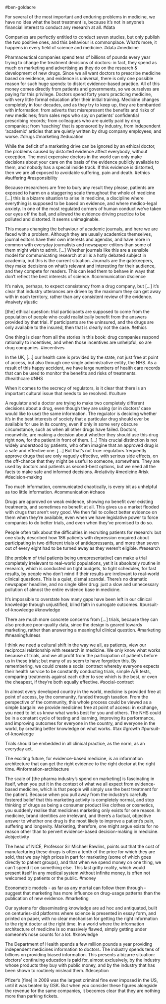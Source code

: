 #ben-goldacre

For several of the most important and enduring problems in medicine, we have no idea what the best treatment is, because it’s not in anyone’s financial interest to conduct any research at all. 
#data

Companies are perfectly entitled to conduct seven studies, but only publish the two positive ones, and this behaviour is commonplace. What’s more, it happens in every field of science and medicine.
#data #medicine
 
Pharmaceutical companies spend tens of billions of pounds every year trying to change the treatment decisions of doctors: in fact, they spend as much on marketing and advertising as they do on the research & development of new drugs. Since we all want doctors to prescribe medicine based on evidence, and evidence is universal, there is only one possible reason for such huge spends: to distort evidence-based practice. All of this money comes directly from patients and governments, so we ourselves are paying for this privilege. Doctors spend forty years practicing medicine, with very little formal education after their initial training. Medicine changes completely in four decades, and as they try to keep up, they are bombarded with information: from adverts that misrepresent the benefits and risks of new medicines; from sales reps who spy on patients’ confidential prescribing records; from colleagues who are quietly paid by drug companies; from ‘teaching’ that is sponsored by industry, from independent ‘academic’ articles that are quietly written by drug company employees; and worse. 
#drugs #marketing #education 
 
While the deficit of a marketing drive can be ignored by an ethical doctor, the problems caused by distorted evidence affect everybody, without exception. The most expensive doctors in the world can only make decisions about your care on the basis of the evidence publicly available to them, and nobody has a special inside track. If this evidence is distorted, then we are all exposed to avoidable suffering, pain and death. 
#ethics #suffering #responsibility

Because researchers are free to bury any result they please, patients are exposed to harm on a staggering scale throughout the whole of medicine \[...\] this is a bizarre situation to arise in medicine, a discipline where everything is supposed to be based on evidence, and where medico-legal anxiety. In one of the most regulated corners of human conduct we’ve taken our eyes off the ball, and allowed the evidence driving practice to be polluted and distorted. It seems unimaginable. 
  

This means changing the behaviour of academic journals, and here we are faced with a problem. Although they are usually academics themselves, journal editors have their own interests and agendas, and have more in common with everyday journalists and newspaper editors than some of them might wish to admit. \[...\] Whether journals like this are a sensible model for communicating research at all is a hotly debated subject in academia, but this is the current situation. Journals are the gatekeepers, they make decisions on what’s relevant and interesting for their audience, and they compete for readers. This can lead them to behave in ways that don’t reflect the best interests of science. 
#communication #science

It’s naive, perhaps, to expect consistency from a drug company, but \[...\] it’s clear that industry utterances are driven by the maximum they can get away with in each territory, rather than any consistent review of the evidence. 
#naivety #justic

\[the\] ethical question: trial participants are supposed to come from the population of people who could realistically benefit from the answers provided by that trial. If participants are the uninsured, and the drugs are only available to the insured, then that is clearly not the case. 
#ethics

One thing is clear from all the stories in this book: drug companies respond rationally to incentives, and when those incentives are unhelpful, so are drug companies. 
#incentives

In the UK, \[...\] our health care is provided by the state, not just free at point of access, but also through one single administrative entity, the NHS. As a result of this happy accident, we have large numbers of health care records that can be used to monitor the benefits and risks of treatments. 
#healthcare #NHS

When it comes to the secrecy of regulators, is it clear that there is an important cultural issue that needs to be resolved. 
#culture

A regulator and a doctor are trying to make two completely different decisions about a drug, even though they are using (or in doctors’ case would like to use) the same information. The regulator is deciding whether it’s in the best interests of society that a particular drug should ever be available for use in its country, even if only in some very obscure circumstance, such as when all other drugs have failed. Doctors, meanwhile, are making a decision about whether they should use this drug right now, for the patient in front of them. \[...\] This crucial distinction is not widely understood by patients, who often imagine that an approved drug is a safe and effective one. \[...\] But that’s not true: regulators frequently approve drugs that are only vaguely effective, with serious side effects, on the off-chance that they might be useful to someone, somewhere. They are used by doctors and patients as second-best options, but we need all the facts to make safe and informed decisions.
#relativity #medicine #risk #decision-making 

Too much information, communicated chaotically, is every bit as unhelpful as too little information. 
#communication #chaos

Drugs are approved on weak evidence, showing no benefit over existing treatments, and sometimes no benefit at all. This gives us a market flooded with drugs that aren’t very good. We then fail to collect better evidence on them when they’re available, even when we have legislative power to force companies to do better trials, and even when they’ve promised to do so. 

People often talk about the difficulties in recruiting patients for research: but one study described how 186 patients with depression enquired about participating in two different trials of antidepressants, and more than seven out of every eight had to be turned away as they weren’t eligible. 
#research

\[the problem of trial patients being unrepresentative\] can make a trial completely irrelevant to real-world populations, yet it is absolutely routine in research, which is conducted on tight budgets, to tight schedules, for fast results, by people who don’t mind if their results are irrelevant to real-world clinical questions. This is a quiet, dismal scandal. There’s no dramatic newspaper headline, and no single killer drug: just a slow and unnecessary pollution of almost the entire evidence base in medicine. 

It’s impossible to overstate how many gaps have been left in our clinical knowledge through unjustified, blind faith in surrogate outcomes. 
#pursuit-of-knowledge #knowledge 

There are much more concrete concerns from \[...\] trials, because they can also produce poor-quality data, since the design is geared towards marketing, rather than answering a meaningful clinical question. 
#marketing #meaningfulness 

I think we need a cultural shift in the way we all, as patients, view our reciprocal relationship with research in medicine. We only know what works because of trials, and we all profit from the participation of patients before us in these trials; but many of us seem to have forgotten this. By remembering, we could create a social contract whereby everyone expects their health service to be constantly conducting trials, simple A/B tests, comparing treatments against each other to see which is the best, or even the cheapest, if they’re both equally effective. 
#social-contract

In almost every developed country in the world, medicine is provided free at point of access, by the community, funded through taxation. From the perspective of the community, this whole process could be viewed as a simple bargain: we provide medicines free at point of access: in exchange, you need to let us know what works best for you and others. The NHS could be in a constant cycle of testing and learning, improving its performance, and improving outcomes for everyone in the country, and everyone in the world, by creating better knowledge on what works. 
#tax #growth #pursuit-of-knowledge 

Trials should be embedded in all clinical practice, as the norm, as an everyday act. 

The exciting future, for evidence-based medicine, is an information architecture that can get the right evidence to the right doctor at the right time. 
#information-architecture

The scale of \[the pharma industry’s spend on marketing\] is fascinating in itself, when you put it in the context of what we all expect from evidence-based medicine, which is that people will simply use the best treatment for the patient. Because when you pull away from the industry’s carefully fostered belief that this marketing activity is completely normal, and stop thinking of drugs as being a consumer product like clothes or cosmetics, you suddenly realise that medicines marketing only exists for one reason. In medicine, brand identities are irrelevant, and there’s a factual, objective answer to whether one drug is the most likely to improve a patient’s pain, suffering and longevity. Marketing, therefore, one might argue exists for no reason other than to pervert evidence-based decision-making in medicine. 
#objectivity

The head of NICE, Professor Sir Michael Rawlins, points out that the cost of manufacturing these drugs is often a tenth of the price for which they are sold, that we pay high prices in part for marketing (some of which goes directly to patient groups), and that when we spend money on one thing, we can’t spend it on something else. This last gritty reality, which would present itself in any medical system without infinite money, is often not welcomed by patients or the public. 
#money  

Econometric models - as far as any mortal can follow them through - suggest that marketing has more influence on drug-usage patterns than the publication of new evidence. 
#marketing

Our systems for disseminating knowledge are ad hoc and antiquated, built on centuries-old platforms where science is presented in essay form, and printed on paper, with no clear mechanism for getting the right information to the right doctor at the right time. In a world where the information architecture of medicine is so massively flawed, simply getting under someone’s nose counts for a lot. 
#knowledge 

The Department of Health spends a few million pounds a year providing independent medicines information to doctors. The industry spends tens of billions on providing biased information. This presents a bizarre situation: doctors’ continuing education is paid for, almost exclusively, by the industry whose products they buy with public money, and by the industry that has been shown to routinely mislead them. 
#deception

Pfizer’s \[fine\] in 2009 was the largest criminal fine ever imposed in the US, until it was beaten by GSK. But when you consider these figures alongside the revenue for the same companies, it becomes clear that they are nothing more than parking tickets.
